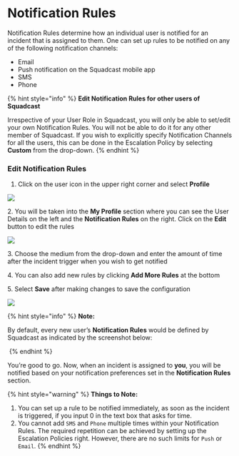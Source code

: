 # Notification Rules

Notification Rules determine how an individual user is notified for an incident that is assigned to them. One can set up rules to be notified on any of the following notification channels:

* Email
* Push notification on the Squadcast mobile app
* SMS
* Phone

{% hint style="info" %}
**Edit Notification Rules for other users of Squadcast**

Irrespective of your User Role in Squadcast, you will only be able to set/edit your own Notification Rules. You will not be able to do it for any other member of Squadcast. If you wish to explicitly specify Notification Channels for all the users, this can be done in the Escalation Policy by selecting **Custom** from the drop-down.
{% endhint %}

### Edit Notification Rules <a href="#edit-notification-rules" id="edit-notification-rules"></a>

1. Click on the user icon in the upper right corner and select **Profile**

![](<../../.gitbook/assets/notification\_rules\_1 (1) (1).png>)

2\. You will be taken into the **My Profile** section where you can see the User Details on the left and the **Notification Rules** on the right. Click on the **Edit** button to edit the rules

![](<../../.gitbook/assets/notification\_rules\_2 (2) (1) (1) (2).png>)

3\. Choose the medium from the drop-down and enter the amount of time after the incident trigger when you wish to get notified

4\. You can also add new rules by clicking **Add More Rules** at the bottom

5\. Select **Save** after making changes to save the configuration

![](<../../.gitbook/assets/notification\_rules\_3 (1) (4).png>)

{% hint style="info" %}
**Note:**

By default, every new user’s **Notification Rules** would be defined by Squadcast as indicated by the screenshot below:

<img src="../../.gitbook/assets/notification_rules_4.png" alt="" data-size="original">
{% endhint %}

You’re good to go. Now, when an incident is assigned to **you**, you will be notified based on your notification preferences set in the **Notification Rules** section.

{% hint style="warning" %}
**Things to Note:**

1. You can set up a rule to be notified immediately, as soon as the incident is triggered, if you input 0 in the text box that asks for time.
2. You cannot add `SMS` and `Phone` multiple times within your Notification Rules. The required repetition can be achieved by setting up the Escalation Policies right. However, there are no such limits for `Push` or `Email`.
{% endhint %}
